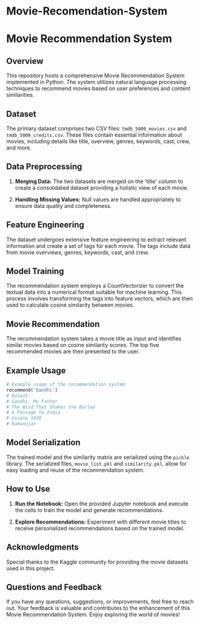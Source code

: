 # Movie-Recomendation-System
# Movie Recommendation System

## Overview

This repository hosts a comprehensive Movie Recommendation System implemented in Python. The system utilizes natural language processing techniques to recommend movies based on user preferences and content similarities.

## Dataset

The primary dataset comprises two CSV files: `tmdb_5000_movies.csv` and `tmdb_5000_credits.csv`. These files contain essential information about movies, including details like title, overview, genres, keywords, cast, crew, and more.

## Data Preprocessing

1. **Merging Data:** The two datasets are merged on the 'title' column to create a consolidated dataset providing a holistic view of each movie.

2. **Handling Missing Values:** Null values are handled appropriately to ensure data quality and completeness.

## Feature Engineering

The dataset undergoes extensive feature engineering to extract relevant information and create a set of tags for each movie. The tags include data from movie overviews, genres, keywords, cast, and crew.

## Model Training

The recommendation system employs a CountVectorizer to convert the textual data into a numerical format suitable for machine learning. This process involves transforming the tags into feature vectors, which are then used to calculate cosine similarity between movies.

## Movie Recommendation

The recommendation system takes a movie title as input and identifies similar movies based on cosine similarity scores. The top five recommended movies are then presented to the user.

## Example Usage

```python
# Example usage of the recommendation system
recommend('Gandhi')
# Output:
# Gandhi, My Father
# The Wind That Shakes the Barley
# A Passage to India
# Guiana 1838
# Ramanujan
```

## Model Serialization

The trained model and the similarity matrix are serialized using the `pickle` library. The serialized files, `movie_list.pkl` and `similarity.pkl`, allow for easy loading and reuse of the recommendation system.

## How to Use

1. **Run the Notebook:** Open the provided Jupyter notebook and execute the cells to train the model and generate recommendations.

2. **Explore Recommendations:** Experiment with different movie titles to receive personalized recommendations based on the trained model.

## Acknowledgments

Special thanks to the Kaggle community for providing the movie datasets used in this project.

## Questions and Feedback

If you have any questions, suggestions, or improvements, feel free to reach out. Your feedback is valuable and contributes to the enhancement of this Movie Recommendation System. Enjoy exploring the world of movies!
